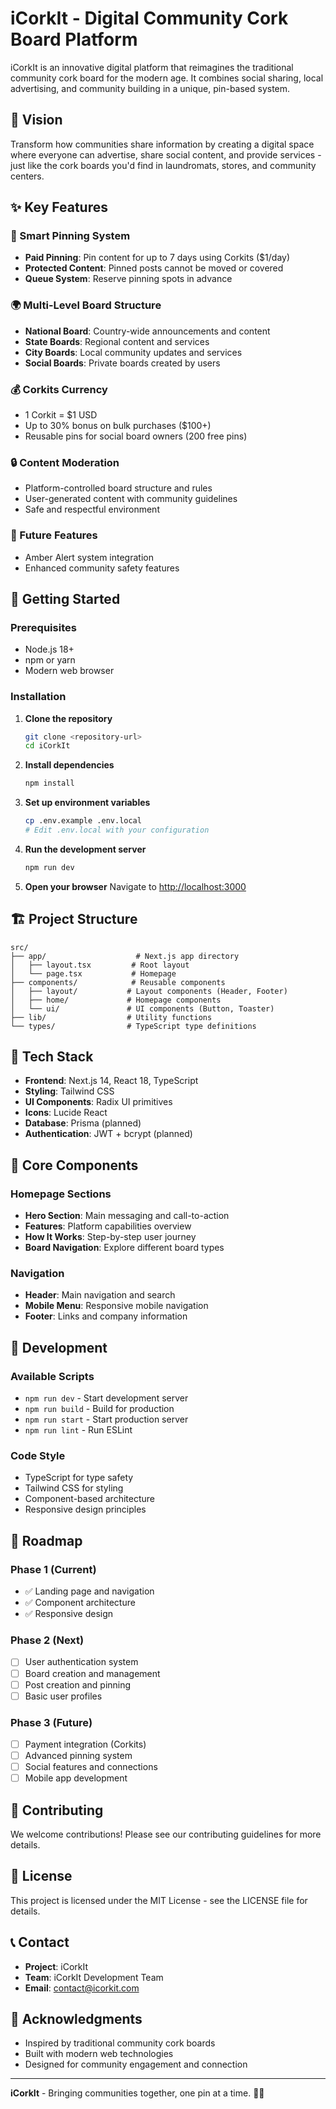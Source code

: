 # iCorkIt - Digital Community Cork Board Platform

iCorkIt is an innovative digital platform that reimagines the traditional community cork board for the modern age. It combines social sharing, local advertising, and community building in a unique, pin-based system.

## 🎯 Vision

Transform how communities share information by creating a digital space where everyone can advertise, share social content, and provide services - just like the cork boards you'd find in laundromats, stores, and community centers.

## ✨ Key Features

### 🧷 Smart Pinning System
- **Paid Pinning**: Pin content for up to 7 days using Corkits ($1/day)
- **Protected Content**: Pinned posts cannot be moved or covered
- **Queue System**: Reserve pinning spots in advance

### 🌍 Multi-Level Board Structure
- **National Board**: Country-wide announcements and content
- **State Boards**: Regional content and services
- **City Boards**: Local community updates and services
- **Social Boards**: Private boards created by users

### 💰 Corkits Currency
- 1 Corkit = $1 USD
- Up to 30% bonus on bulk purchases ($100+)
- Reusable pins for social board owners (200 free pins)

### 🔒 Content Moderation
- Platform-controlled board structure and rules
- User-generated content with community guidelines
- Safe and respectful environment

### 🚨 Future Features
- Amber Alert system integration
- Enhanced community safety features

## 🚀 Getting Started

### Prerequisites
- Node.js 18+ 
- npm or yarn
- Modern web browser

### Installation

1. **Clone the repository**
   ```bash
   git clone <repository-url>
   cd iCorkIt
   ```

2. **Install dependencies**
   ```bash
   npm install
   ```

3. **Set up environment variables**
   ```bash
   cp .env.example .env.local
   # Edit .env.local with your configuration
   ```

4. **Run the development server**
   ```bash
   npm run dev
   ```

5. **Open your browser**
   Navigate to [http://localhost:3000](http://localhost:3000)

## 🏗️ Project Structure

```
src/
├── app/                    # Next.js app directory
│   ├── layout.tsx         # Root layout
│   └── page.tsx           # Homepage
├── components/            # Reusable components
│   ├── layout/           # Layout components (Header, Footer)
│   ├── home/             # Homepage components
│   └── ui/               # UI components (Button, Toaster)
├── lib/                  # Utility functions
└── types/                # TypeScript type definitions
```

## 🎨 Tech Stack

- **Frontend**: Next.js 14, React 18, TypeScript
- **Styling**: Tailwind CSS
- **UI Components**: Radix UI primitives
- **Icons**: Lucide React
- **Database**: Prisma (planned)
- **Authentication**: JWT + bcrypt (planned)

## 📱 Core Components

### Homepage Sections
- **Hero Section**: Main messaging and call-to-action
- **Features**: Platform capabilities overview
- **How It Works**: Step-by-step user journey
- **Board Navigation**: Explore different board types

### Navigation
- **Header**: Main navigation and search
- **Mobile Menu**: Responsive mobile navigation
- **Footer**: Links and company information

## 🔧 Development

### Available Scripts

- `npm run dev` - Start development server
- `npm run build` - Build for production
- `npm run start` - Start production server
- `npm run lint` - Run ESLint

### Code Style

- TypeScript for type safety
- Tailwind CSS for styling
- Component-based architecture
- Responsive design principles

## 🌟 Roadmap

### Phase 1 (Current)
- ✅ Landing page and navigation
- ✅ Component architecture
- ✅ Responsive design

### Phase 2 (Next)
- [ ] User authentication system
- [ ] Board creation and management
- [ ] Post creation and pinning
- [ ] Basic user profiles

### Phase 3 (Future)
- [ ] Payment integration (Corkits)
- [ ] Advanced pinning system
- [ ] Social features and connections
- [ ] Mobile app development

## 🤝 Contributing

We welcome contributions! Please see our contributing guidelines for more details.

## 📄 License

This project is licensed under the MIT License - see the LICENSE file for details.

## 📞 Contact

- **Project**: iCorkIt
- **Team**: iCorkIt Development Team
- **Email**: [contact@icorkit.com](mailto:contact@icorkit.com)

## 🙏 Acknowledgments

- Inspired by traditional community cork boards
- Built with modern web technologies
- Designed for community engagement and connection

---

**iCorkIt** - Bringing communities together, one pin at a time. 🧷✨
